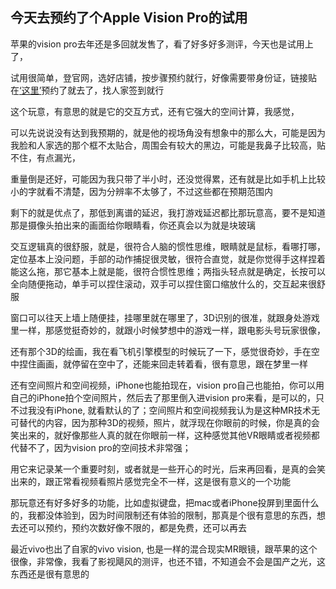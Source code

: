 ## 今天去预约了个Apple Vision Pro的试用
苹果的vision pro去年还是多回就发售了，看了好多好多测评，今天也是试用上了，

试用很简单，登官网，选好店铺，按步骤预约就行，好像需要带身份证，链接贴在[‘这里’](https://www.apple.com.cn/retail/instore-shopping-session/session-selection/?topic=visionpro&cid=WWA-CN-STORE-SDD-EXPLORE&storeNumber=R678&anchorStore=nanjingeast&resToken=bae59893-970f-910e-cb91-b41037ac5bc7)预约了就去了，找人家签到就行

这个玩意，有意思的就是它的交互方式，还有它强大的空间计算，我感觉，

可以先说说没有达到我预期的，就是他的视场角没有想象中的那么大，可能是因为我脸和人家选的那个框不太贴合，周围会有较大的黑边，可能是我鼻子比较高，贴不住，有点漏光，

重量倒是还好，可能因为我只带了半小时，还没觉得累，还有就是比如手机上比较小的字就看不清楚，因为分辨率不太够了，不过这些都在预期范围内

剩下的就是优点了，那低到离谱的延迟，我打游戏延迟都比那玩意高，要不是知道那是摄像头拍出来的画面给你眼睛看，你还真会以为就是块玻璃

交互逻辑真的很舒服，就是，很符合人脑的惯性思维，眼睛就是鼠标，看哪打哪，定位基本上没问题，手部的动作捕捉很灵敏，很符合直觉，就是你觉得手这样捏着能这么拖，那它基本上就是能，很符合惯性思维；两指头轻点就是确定，长按可以全向随便拖动，单手可以捏住滚动，双手可以捏住窗口缩放什么的，交互起来很舒服

窗口可以往天上墙上随便挂，挂哪里就在哪里了，3D识别的很准，就跟身处游戏里一样，那感觉挺奇妙的，就跟小时候梦想中的游戏一样，跟电影头号玩家很像，

还有那个3D的绘画，我在看飞机引擎模型的时候玩了一下，感觉很奇妙，手在空中捏住画画，就停留在空中了，还能来回走转着看，很有意思，跟在梦里一样

还有空间照片和空间视频，iPhone也能拍现在，vision pro自己也能拍，你可以用自己的iPhone拍个空间照片，然后去了那里倒入进vision pro来看，是可以的，只不过我没有iPhone, 就看默认的了；空间照片和空间视频我认为是这种MR技术无可替代的内容，因为那种3D的视频，照片，就浮现在你眼前的时候，你是真的会笑出来的，就好像那些人真的就在你眼前一样，这种感觉其他VR眼睛或者视频都代替不了，因为vision pro的空间技术非常强；

用它来记录某一个重要时刻，或者就是一些开心的时光，后来再回看，是真的会笑出来的，跟正常看视频看照片感觉完全不一样，这是很有意义的一个功能

那玩意还有好多好多的功能，比如虚拟键盘，把mac或者iPhone投屏到里面什么的，我都没体验到，因为时间限制还有体验的限制，那真是个很有意思的东西，想去还可以预约，预约次数好像不限的，都是免费，还可以再去

最近vivo也出了自家的vivo vision, 也是一样的混合现实MR眼镜，跟苹果的这个很像，非常像，我看了影视飓风的测评，也还不错，不知道会不会是国产之光，这东西还是很有意思的